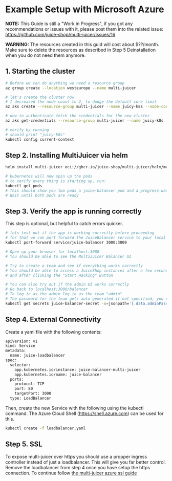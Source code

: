 # Example Setup with Microsoft Azure

**NOTE:** This Guide is still a "Work in Progress", if you got any recommendations or issues with it, please post them into the related issue: https://github.com/juice-shop/multi-juicer/issues/16

**WARNING:** The resources created in this guid will cost about \$??/month.
Make sure to delete the resources as described in Step 5 Deinstallation when you do not need them anymore.

## 1. Starting the cluster

```sh
# Before we can do anything we need a resource group
az group create --location westeurope --name multi-juicer

# let's create the cluster now
# I decreased the node count to 2, to dodge the default core limit
az aks create --resource-group multi-juicer --name juicy-k8s --node-count 2

# now to authenticate fetch the credentials for the new cluster
az aks get-credentials --resource-group multi-juicer --name juicy-k8s

# verify by running
# should print "juicy-k8s"
kubectl config current-context
```

## Step 2. Installing MultiJuicer via helm

```bash
helm install multi-juicer oci://ghcr.io/juice-shop/multi-juicer/helm/multi-juicer

# kubernetes will now spin up the pods
# to verify every thing is starting up, run:
kubectl get pods
# This should show you two pods a juice-balancer pod and a progress-watchdog pod
# Wait until both pods are ready
```

## Step 3. Verify the app is running correctly

This step is optional, but helpful to catch errors quicker.

```bash
# lets test out if the app is working correctly before proceeding
# for that we can port forward the JuiceBalancer service to your local machine
kubectl port-forward service/juice-balancer 3000:3000

# Open up your browser for localhost:3000
# You should be able to see the MultiJuicer Balancer UI

# Try to create a team and see if everything works correctly
# You should be able to access a JuiceShop instances after a few seconds after creating a team,
# and after clicking the "Start Hacking" Button

# You can also try out if the admin UI works correctly
# Go back to localhost:3000/balancer
# To log in as the admin log in as the team "admin"
# The password for the team gets auto generated if not specified, you can extract it from the kubernetes secret:
kubectl get secrets juice-balancer-secret -o=jsonpath='{.data.adminPassword}' | base64 --decode
```

## Step 4. External Connectivity

Create a yaml file with the following contents:

```bash
apiVersion: v1
kind: Service
metadata:
  name: juice-loadbalancer
spec:
  selector:
    app.kubernetes.io/instance: juice-balancer-multi-juicer
    app.kubernetes.io/name: juice-balancer
  ports:
  - protocol: TCP
    port: 80
    targetPort: 3000
  type: LoadBalancer
```

Then, create the new Service with the following using the kubectl command. The Azure Cloud Shell (https://shell.azure.com) can be used for this.

```bash
kubectl create -f loadbalancer.yaml
```

## Step 5. SSL

To expose multi-juicer over https you should use a propper ingress controller instead of just a loadbalancer. This will give you far better control. Remove the loadbalancer from step 4 once you have setup the https connection. To continue follow [the multi-juicer azure ssl guide](ssl.md)
